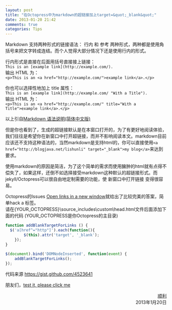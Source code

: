 ```yaml
---
layout: post
title: "在Octopress中为markdown的超链接加上target=&quot;_blank&quot;"
date: 2013-01-20 21:42
comments: true
categories: Tips
---
```

Markdown 支持两种形式的链接语法： 行内 和 参考 两种形式，两种都是使用角括号来把文字转成连结。而个人觉得大部分情况下还是使用行内的形式。
<!-- more -->
	
行内形式是直接在后面用括号直接接上链接：	
`This is an [example link](http://example.com/).`		
输出 HTML 为：		
`<p>This is an <a href="http://example.com/">example link</a>.</p>`
		
你也可以选择性地加上 title 属性：		
`This is an [example link](http://example.com/ "With a Title").`		
输出 HTML 为：		
`<p>This is an <a href="http://example.com/" title="With a Title">example link</a>.</p>`		
		
		
以上引自[Markdown 语法说明(简体中文版)](http://wowubuntu.com/markdown/basic.html)
	
	
但是你也看到了，生成的超链接默认是在本窗口打开的，为了有更好地阅读体验，我们往往是希望你在新窗口中打开超链接，而并不影响阅读本文。markdown目前应该还不支持这种语法的，当然markdown是支持html的，你可以直接使用`<a href="http://blogjava.net/lishunli" target="_blank">my blog</a>`来达到要求。	

使用markdown的原因是简洁，为了这个简单的需求而使用臃肿的html就有点得不偿失了，如果这样，还倒不如选择接受markdown这种默认的超链接形式。而jekyll/Octopress可以很自由地定制需要的功能，使 新窗口中打开链接 变得很容易。
	
	
Octopress的Issues [Open links in a new window](https://github.com/imathis/octopress/issues/410)就给出了比较完美的答案，简单hack a 标签。	
请在{YOUR_OCTOPRESS}\source\_includes\custom\head.html文件后面添加下面的代码 (YOUR_OCTOPRESS是你Octopress的主目录)
``` javascript
function addBlankTargetForLinks () {
  $('a[href^="http"]').each(function(){
		$(this).attr('target', '_blank');
	});
}
 
$(document).bind('DOMNodeInserted', function(event) {
	addBlankTargetForLinks();
});
```
代码来源 <https://gist.github.com/4523641>
	
	
朋友们，[test it, please click me](http://blogjava.net/lishunli)	
		
		
<p align="right">
<a href = "http://blogjava.net/lishunli" target="_blank">顺利</a><br>		
2013年1月20日
</p>
	